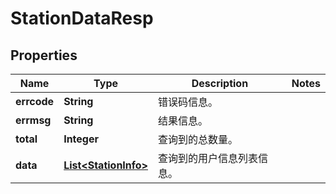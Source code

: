 
# StationDataResp

## Properties
Name | Type | Description | Notes
------------ | ------------- | ------------- | -------------
**errcode** | **String** | 错误码信息。 | 
**errmsg** | **String** | 结果信息。 | 
**total** | **Integer** | 查询到的总数量。 | 
**data** | [**List&lt;StationInfo&gt;**](StationInfo.md) | 查询到的用户信息列表信息。 | 




